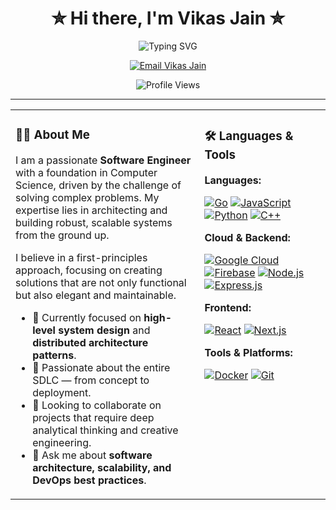<div align="center">
  <h1>✮ Hi there, I'm Vikas Jain ✮</h1>
</div>

<p align="center">
  <img src="https://readme-typing-svg.herokuapp.com?font=Fira+Code&weight=600&size=22&duration=4000&color=FF5C00&center=true&vCenter=true&width=500&lines=Software+Engineer;Architecting+Scalable+Systems;DevOps+Enthusiast" alt="Typing SVG" />
</p>

<!-- ✉️ Modern Email Button -->
<p align="center">
  <a href="mailto:jainv6644@gmail.com" target="_blank" rel="noopener noreferrer">
    <img 
      src="https://img.shields.io/badge/%20Write%20me%20an%20Email%20to%20Hire%20me%20or%20Collaborate-ff5c00?style=for-the-badge&logo=gmail&logoColor=white&labelColor=ff7847" 
      alt="Email Vikas Jain"
    />
  </a>
</p>

<p align="center">
  <img src="https://komarev.com/ghpvc/?username=vikasjainn&style=flat-square&color=brightgreen" alt="Profile Views">
</p>

---

<table>
<tr>
<td valign="top" width="60%">

### 👨‍💻 About Me

I am a passionate **Software Engineer** with a foundation in Computer Science, driven by the challenge of solving complex problems. My expertise lies in architecting and building robust, scalable systems from the ground up.

I believe in a first-principles approach, focusing on creating solutions that are not only functional but also elegant and maintainable.

- 🔭 Currently focused on **high-level system design** and **distributed architecture patterns**.  
- 🌱 Passionate about the entire SDLC — from concept to deployment.  
- 👯 Looking to collaborate on projects that require deep analytical thinking and creative engineering.  
- 💬 Ask me about **software architecture, scalability, and DevOps best practices**.  

</td>
<td valign="top" width="40%">

### 🛠️ Languages & Tools

**Languages:**  
<p>
  <a href="https://go.dev/doc/" target="_blank" rel="noopener noreferrer"><img src="https://img.shields.io/badge/Go-00ADD8?style=for-the-badge&logo=go&logoColor=white" alt="Go"></a>
  <a href="https://developer.mozilla.org/en-US/docs/Web/JavaScript" target="_blank" rel="noopener noreferrer"><img src="https://img.shields.io/badge/JavaScript-F7DF1E?style=for-the-badge&logo=javascript&logoColor=black" alt="JavaScript"></a>
  <a href="https://docs.python.org/3/" target="_blank" rel="noopener noreferrer"><img src="https://img.shields.io/badge/Python-3776AB?style=for-the-badge&logo=python&logoColor=white" alt="Python"></a>
  <a href="https://en.cppreference.com/w/" target="_blank" rel="noopener noreferrer"><img src="https://img.shields.io/badge/C%2B%2B-00599C?style=for-the-badge&logo=c%2B%2B&logoColor=white" alt="C++"></a>
</p>

**Cloud & Backend:**  
<p>
  <a href="https://cloud.google.com/docs" target="_blank" rel="noopener noreferrer"><img src="https://img.shields.io/badge/Google_Cloud-4285F4?style=for-the-badge&logo=google-cloud&logoColor=white" alt="Google Cloud"></a>
  <a href="https://firebase.google.com/docs" target="_blank" rel="noopener noreferrer"><img src="https://img.shields.io/badge/Firebase-FFCA28?style=for-the-badge&logo=firebase&logoColor=black" alt="Firebase"></a>
  <a href="https://nodejs.org/en/docs/" target="_blank" rel="noopener noreferrer"><img src="https://img.shields.io/badge/Node.js-339933?style=for-the-badge&logo=nodedotjs&logoColor=white" alt="Node.js"></a>
  <a href="https://expressjs.com/" target="_blank" rel="noopener noreferrer"><img src="https://img.shields.io/badge/Express.js-000000?style=for-the-badge&logo=express&logoColor=white" alt="Express.js"></a>
</p>

**Frontend:**  
<p>
  <a href="https://reactjs.org/docs/getting-started.html" target="_blank" rel="noopener noreferrer"><img src="https://img.shields.io/badge/React-61DAFB?style=for-the-badge&logo=react&logoColor=black" alt="React"></a>
  <a href="https://nextjs.org/docs" target="_blank" rel="noopener noreferrer"><img src="https://img.shields.io/badge/Next.js-000000?style=for-the-badge&logo=next.js&logoColor=white" alt="Next.js"></a>
</p>

**Tools & Platforms:**  
<p>
  <a href="https://docs.docker.com/" target="_blank" rel="noopener noreferrer"><img src="https://img.shields.io/badge/Docker-2496ED?style=for-the-badge&logo=docker&logoColor=white" alt="Docker"></a>
  <a href="https://git-scm.com/doc" target="_blank" rel="noopener noreferrer"><img src="https://img.shields.io/badge/Git-F05032?style=for-the-badge&logo=git&logoColor=white" alt="Git"></a>
</p>

</td>
</tr>
</table>
